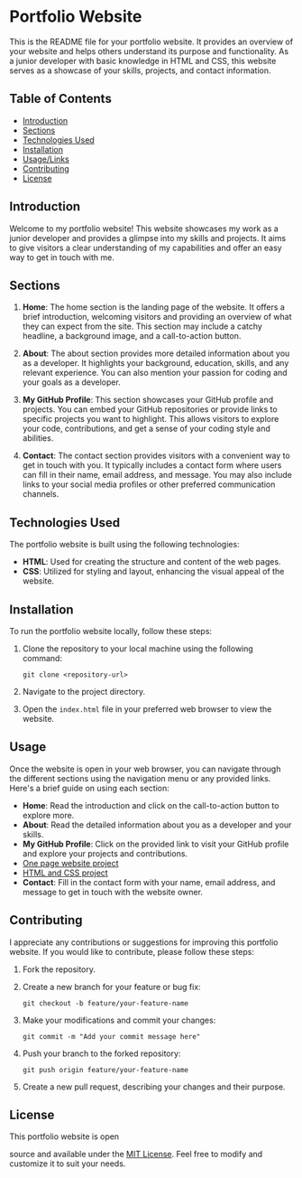 # Portfolio Website

This is the README file for your portfolio website. It provides an overview of your website and helps others understand its purpose and functionality. As a junior developer with basic knowledge in HTML and CSS, this website serves as a showcase of your skills, projects, and contact information.

## Table of Contents

- [Introduction](#introduction)
- [Sections](#sections)
- [Technologies Used](#technologies-used)
- [Installation](#installation)
- [Usage/Links](#usage)
- [Contributing](#contributing)
- [License](#license)

## Introduction

Welcome to my portfolio website! This website showcases my work as a junior developer and provides a glimpse into my skills and projects. It aims to give visitors a clear understanding of my capabilities and offer an easy way to get in touch with me.

## Sections

1. **Home**: The home section is the landing page of the website. It offers a brief introduction, welcoming visitors and providing an overview of what they can expect from the site. This section may include a catchy headline, a background image, and a call-to-action button.

2. **About**: The about section provides more detailed information about you as a developer. It highlights your background, education, skills, and any relevant experience. You can also mention your passion for coding and your goals as a developer.

3. **My GitHub Profile**: This section showcases your GitHub profile and projects. You can embed your GitHub repositories or provide links to specific projects you want to highlight. This allows visitors to explore your code, contributions, and get a sense of your coding style and abilities.

4. **Contact**: The contact section provides visitors with a convenient way to get in touch with you. It typically includes a contact form where users can fill in their name, email address, and message. You may also include links to your social media profiles or other preferred communication channels.

## Technologies Used

The portfolio website is built using the following technologies:

- **HTML**: Used for creating the structure and content of the web pages.
- **CSS**: Utilized for styling and layout, enhancing the visual appeal of the website.

## Installation

To run the portfolio website locally, follow these steps:

1. Clone the repository to your local machine using the following command:

   ```
   git clone <repository-url>
   ```

2. Navigate to the project directory.

3. Open the `index.html` file in your preferred web browser to view the website.

## Usage

Once the website is open in your web browser, you can navigate through the different sections using the navigation menu or any provided links. Here's a brief guide on using each section:

- **Home**: Read the introduction and click on the call-to-action button to explore more.
- **About**: Read the detailed information about you as a developer and your skills.
- **My GitHub Profile**: Click on the provided link to visit your GitHub profile and explore your projects and contributions.
- [One page website project](./one_page_website)
- [HTML and CSS project](./html_css_project)
- **Contact**: Fill in the contact form with your name, email address, and message to get in touch with the website owner.

## Contributing

I appreciate any contributions or suggestions for improving this portfolio website. If you would like to contribute, please follow these steps:

1. Fork the repository.

2. Create a new branch for your feature or bug fix:

   ```
   git checkout -b feature/your-feature-name
   ```

3. Make your modifications and commit your changes:

   ```
   git commit -m "Add your commit message here"
   ```

4. Push your branch to the forked repository:

   ```
   git push origin feature/your-feature-name
   ```

5. Create a new pull request, describing your changes and their purpose.

## License

This portfolio website is open

 source and available under the [MIT License](LICENSE). Feel free to modify and customize it to suit your needs.
